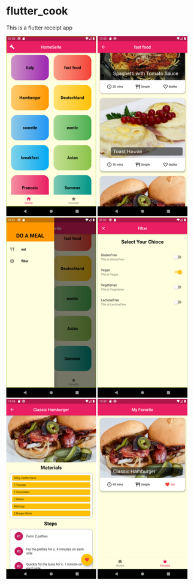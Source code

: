# flutter_cook







This is a flutter receipt app



<p float="left">
  <img src="show_pics\1.png" width="240">
  <img src="show_pics\2.png" width="240">
  <img src="show_pics\3.png" width="240">
  <img src="show_pics\4.png" width="240">
  <img src="show_pics\5.png" width="240">
  <img src="show_pics\6.png" width="240">
</p>


